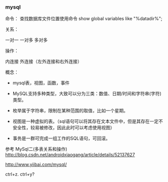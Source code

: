 ### mysql

命令：
查找数据库文件位置使用命令
show global variables like "%datadir%";

关系：

一对一
一对多
多对多


操作：

内连接
外连接（左外连接和右外连接）

概念：
* mysql表，视图，函数，事件

* MySQL支持多种类型，大致可以分为三类：数值、日期/时间和字符串(字符)类型。

* 枚举属于字符串，限制在某种范围的取值，比如一个星期。

* 视图是一种虚拟的表。（sql语句可以将其存在文本文件中，但是其存在一定不安全性，较易被修改，因此此时可以考虑使用视图）

* 事务是一群可完成一组工作的SQL语句，可回滚。

参考
MySql二(多表关系和操作)
http://blog.csdn.net/androidxiaogang/article/details/52137627

http://www.yiibai.com/mysql/


ctrl+z.
ctrl+y?